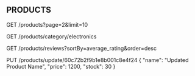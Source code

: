 ## PRODUCTS

<!-- GET ALL PRODUCTS -->
GET /products?page=2&limit=10

<!-- GET PRODUCTS BY CATEGORY NAME -->
GET /products/category/electronics

<!-- GET PRODUCTS BY REVIEWS -->
GET /products/reviews?sortBy=average_rating&order=desc

<!-- UPDATE A PRODUCT -->
PUT /products/update/60c72b2f9b1e8b001c8e4f24
{
  "name": "Updated Product Name",
  "price": 1200,
  "stock": 30
}